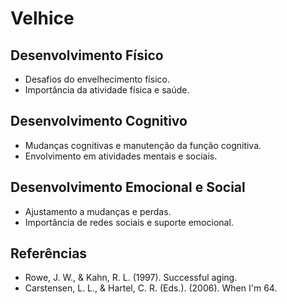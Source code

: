 # Velhice

## Desenvolvimento Físico
- Desafios do envelhecimento físico.
- Importância da atividade física e saúde.

## Desenvolvimento Cognitivo
- Mudanças cognitivas e manutenção da função cognitiva.
- Envolvimento em atividades mentais e sociais.

## Desenvolvimento Emocional e Social
- Ajustamento a mudanças e perdas.
- Importância de redes sociais e suporte emocional.

## Referências
- Rowe, J. W., & Kahn, R. L. (1997). Successful aging.
- Carstensen, L. L., & Hartel, C. R. (Eds.). (2006). When I'm 64.
